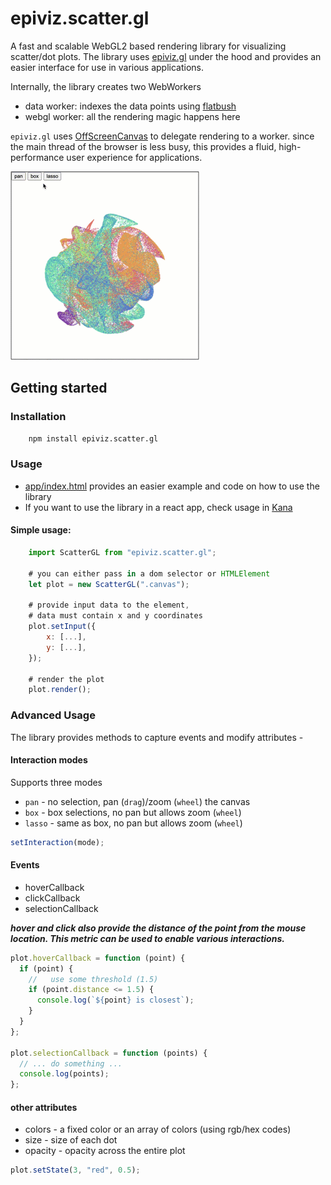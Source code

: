 # epiviz.scatter.gl

A fast and scalable WebGL2 based rendering library for visualizing scatter/dot plots. The library uses [epiviz.gl](https://github.com/epiviz/epiviz.gl) under the hood and provides an easier interface for use in various applications.

Internally, the library creates two WebWorkers

- data worker: indexes the data points using [flatbush](https://github.com/mourner/flatbush)
- webgl worker: all the rendering magic happens here

`epiviz.gl` uses [OffScreenCanvas](https://developer.mozilla.org/en-US/docs/Web/API/OffscreenCanvas) to delegate rendering to a worker. since the main thread of the browser is less busy, this provides a fluid, high-performance user experience for applications.

![Demo](./assets/epiviz.scatter.gl-demo.gif)

## Getting started

### Installation

```sh
    npm install epiviz.scatter.gl
```

### Usage

- [app/index.html](./app/index.html) provides an easier example and code on how to use the library
- If you want to use the library in a react app, check usage in [Kana](ww.github.com/jkanche/kana)

#### Simple usage:

```js
    import ScatterGL from "epiviz.scatter.gl";

    # you can either pass in a dom selector or HTMLElement
    let plot = new ScatterGL(".canvas");

    # provide input data to the element,
    # data must contain x and y coordinates
    plot.setInput({
        x: [...],
        y: [...],
    });

    # render the plot
    plot.render();
```

### Advanced Usage

The library provides methods to capture events and modify attributes -

#### Interaction modes

Supports three modes

- `pan` - no selection, pan (`drag`)/zoom (`wheel`) the canvas
- `box` - box selections, no pan but allows zoom (`wheel`)
- `lasso` - same as box, no pan but allows zoom (`wheel`)

```js
setInteraction(mode);
```

#### Events

- hoverCallback
- clickCallback
- selectionCallback

**_hover and click also provide the distance of the point from the mouse location. This metric can be used to enable various interactions._**

```js
plot.hoverCallback = function (point) {
  if (point) {
    //   use some threshold (1.5)
    if (point.distance <= 1.5) {
      console.log(`${point} is closest`);
    }
  }
};

plot.selectionCallback = function (points) {
  // ... do something ...
  console.log(points);
};
```

#### other attributes

- colors - a fixed color or an array of colors (using rgb/hex codes)
- size - size of each dot
- opacity - opacity across the entire plot

```js
plot.setState(3, "red", 0.5);
```
